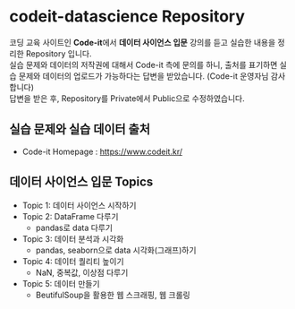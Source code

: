 # codeit-datascience Repository
코딩 교육 사이트인 **Code-it**에서 **데이터 사이언스 입문** 강의를 듣고 실습한 내용을 정리한 Repository 입니다.<br>
실습 문제와 데이터의 저작권에 대해서 Code-it 측에 문의를 하니, 출처를 표기하면 실습 문제와 데이터의 업로드가 가능하다는 답변을 받았습니다. (Code-it 운영자님 감사합니다)<br>
답변을 받은 후, Repository를 Private에서 Public으로 수정하였습니다.<br>
## 실습 문제와 실습 데이터 출처
- Code-it Homepage : https://www.codeit.kr/
## 데이터 사이언스 입문 Topics
- Topic 1: 데이터 사이언스 시작하기
- Topic 2: DataFrame 다루기
  - pandas로 data 다루기
- Topic 3: 데이터 분석과 시각화
  - pandas, seaborn으로 data 시각화(그래프)하기
- Topic 4: 데이터 퀄리티 높이기
  - NaN, 중복값, 이상점 다루기
- Topic 5: 데이터 만들기
  - BeutifulSoup을 활용한 웹 스크래핑, 웹 크롤링
